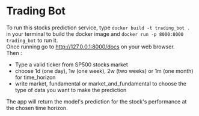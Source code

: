 # Trading Bot

To run this stocks prediction service, type ```docker build -t trading_bot .``` in your terminal to build the docker image and ```docker run -p 8000:8000 trading_bot``` to run it.\
Once running go to http://127.0.0.1:8000/docs on your web browser.\
Then :
- Type a valid ticker from SP500 stocks market
- choose 1d (one day), 1w (one week), 2w (two weeks) or 1m (one month) for time_horizon
- write market, fundamental or market_and_fundamental to choose the type of data you want to make the prediction

The app will return the model's prediction for the stock's performance at the chosen time horizon.
